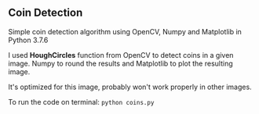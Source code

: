 ## Coin Detection
Simple coin detection algorithm using OpenCV, Numpy and Matplotlib in Python 3.7.6

I used **HoughCircles** function from OpenCV to detect coins in a given image.
Numpy to round the results and Matplotlib to plot the resulting image.

It's optimized for this image, probably won't work properly in other images.

To run the code on terminal:
```python coins.py```
